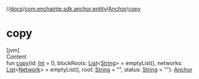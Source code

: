 //[docs](../../index.md)/[com.enchainte.sdk.anchor.entity](../index.md)/[Anchor](index.md)/[copy](copy.md)



# copy  
[jvm]  
Content  
fun [copy](copy.md)(id: [Int](https://kotlinlang.org/api/latest/jvm/stdlib/kotlin/-int/index.html) = 0, blockRoots: [List](https://kotlinlang.org/api/latest/jvm/stdlib/kotlin.collections/-list/index.html)<[String](https://kotlinlang.org/api/latest/jvm/stdlib/kotlin/-string/index.html)> = emptyList(), networks: [List](https://kotlinlang.org/api/latest/jvm/stdlib/kotlin.collections/-list/index.html)<[Network](../-network/index.md)> = emptyList(), root: [String](https://kotlinlang.org/api/latest/jvm/stdlib/kotlin/-string/index.html) = "", status: [String](https://kotlinlang.org/api/latest/jvm/stdlib/kotlin/-string/index.html) = ""): [Anchor](index.md)  



